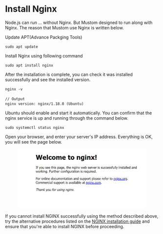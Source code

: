 # Install Nginx

Node.js can run ... without Nginx. But Mustom designed to run along with Nginx. The reason that Mustom use Nginx is written below.



Update APT(Advance Packging Tools)

```
sudo apt update
```



Install Nginx using following command

```
sudo apt install nginx
```



After the installation is complete, you can check it was installed successfully and see the installed version.

```
nginx -v

// Output
nginx version: nginx/1.18.0 (Ubuntu)
```



Ubuntu should enable and start it automatically. You can confirm that the nginx service is up and running through the command below.

```
sudo systemctl status nginx
```



Open your browser, and enter your server's IP address. Everything is OK, you will see the page below.

<figure><img src="../../.gitbook/assets/nginx.JPG" alt=""><figcaption></figcaption></figure>



If you cannot install NGINX successfully using the method described above, try the alternative procedures listed on the [NGINX installation guide](https://www.nginx.com/resources/wiki/start/topics/tutorials/install/) and ensure that you're able to install NGINX before proceeding.



